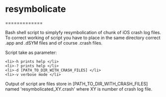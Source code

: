 <h1>resymbolicate</h1>
=============

<p>
Bash shell script to simplyfy resymbolication of chunk of iOS crash log files. To correct working of script you have to place in the same directory correct .app and .dSYM files and of course .crash files.
</p>

Script take as parameter: <br />
<lu>
	
	<li>-h prints help </li>
	<li>-? prints help </li>
	<li>-d [PATH_TO_DIR_WITH_CRASH_FILES] </li>
	<li>-v verbose mode </li>
<lu>
	
<p>
Output of script are files store in [PATH_TO_DIR_WITH_CRASH_FILES] named 'resymbolicated_XY.crash' where XY is number of crash log file.
</p>

